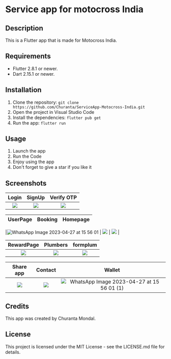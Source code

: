 # Service app for motocross India

## Description

This is a Flutter app that is made for Motocross India.

## Requirements

- Flutter 2.8.1 or newer.
- Dart 2.15.1 or newer.

## Installation

1. Clone the repository: `git clone https://github.com/Churanta/ServiceApp-Motocross-India.git`
2. Open the project in Visual Studio Code
3. Install the dependencies: `flutter pub get`
4. Run the app: `flutter run`

## Usage

1. Launch the app
2. Run the Code
3. Enjoy using the app
4. Don't forget to give a star if you like it

## Screenshots

|              Login               |              SignUp              |            Verify OTP            |
| :------------------------------: | :------------------------------: | :------------------------------: |
| ![](screenshots/screenshot1.jpg) | ![](screenshots/screenshot2.jpg) | ![](screenshots/screenshot3.jpg) |

| UserPage | Booking | Homepage |
| :------: | :-----: | :------: |

|![WhatsApp Image 2023-04-27 at 15 56 01](https://user-images.githubusercontent.com/83538805/234836847-c074a4c8-273f-448a-8777-2213b2b874fa.jpeg) | ![](screenshots/screenshot5.jpg) | ![](screenshots/screenshot6.jpg) |


|            RewardPage            |             Plumbers             |             formplum             |
| :------------------------------: | :------------------------------: | :------------------------------: |
| ![](screenshots/screenshot7.jpg) | ![](screenshots/screenshot8.jpg) | ![](screenshots/screenshot9.jpg) |

|             Share app             |              Contact              |                                                                        Wallet                                                                        |
| :-------------------------------: | :-------------------------------: | :--------------------------------------------------------------------------------------------------------------------------------------------------: |
| ![](screenshots/screenshot10.jpg) | ![](screenshots/screenshot11.jpg) | ![WhatsApp Image 2023-04-27 at 15 56 01 (1)](https://user-images.githubusercontent.com/83538805/234836842-89da4889-6094-4ccf-a626-46fb981f9b5d.jpeg) |

## Credits

This app was created by Churanta Mondal.

## License

This project is licensed under the MIT License - see the LICENSE.md file for details.
